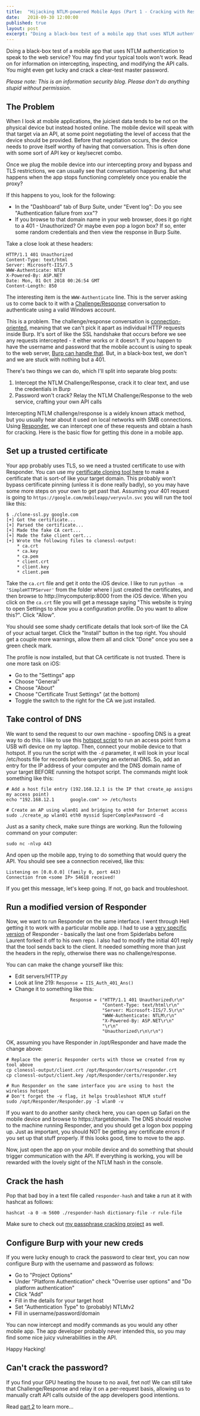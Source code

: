 ```yaml
---
title:  "Hijacking NTLM-powered Mobile Apps (Part 1 - Cracking with Responder)"
date:   2018-09-30 12:00:00
published: true
layout: post
excerpt: "Doing a black-box test of a mobile app that uses NTLM authentication to speak to the web service? You may find your typical tools won't work. Read on for information on intercepting, inspecting, and modifying the API calls. You might even get lucky and crack a clear-test master password."
---
```


Doing a black-box test of a mobile app that uses NTLM authentication to speak to the web service? You may find your typical tools won't work. Read on for information on intercepting, inspecting, and modifying the API calls. You might even get lucky and crack a clear-test master password.

*Please note: This is an information security blog. Please don't do anything stupid without permission.*

## The Problem
When I look at mobile applications, the juiciest data tends to be not on the physical device but instead hosted online. The mobile device will speak with that target via an API, at some point negotiating the level of access that the device should be provided. Before that negotiation occurs, the device needs to prove itself worthy of having that conversation. This is often done with some sort of API key or key/secret combo.

Once we plug the mobile device into our intercepting proxy and bypass and TLS restrictions, we can usually see that conversation happening. But what happens when the app stops functioning completely once you enable the proxy?

If this happens to you, look for the following:

- In the "Dashboard" tab of Burp Suite, under "Event log": Do you see "Authentication failure from xxx"?
- If you browse to that domain name in your web browser, does it go right to a 401 - Unauthorized? Or maybe even pop a logon box? If so, enter some random credentials and then view the response in Burp Suite.

Take a close look at these headers:

```
HTTP/1.1 401 Unauthorized
Content-Type: text/html
Server: Microsoft-IIS/7.5
WWW-Authenticate: NTLM
X-Powered-By: ASP.NET
Date: Mon, 01 Oct 2018 00:26:54 GMT
Content-Length: 850
```

The interesting item is the `WWW-Authenticate` line. This is the server asking us to come back to it with a [Challenge/Response](https://docs.microsoft.com/en-us/windows/desktop/SecAuthN/microsoft-ntlm) conversation to authenticate using a valid Windows account.

This is a problem. The challenge/response conversation is [connection-oriented](https://msdn.microsoft.com/en-us/library/cc236629.aspx), meaning that we can't pick it apart as individual HTTP requests inside Burp. It's sort of like the SSL handshake that occurs before we see any requests intercepted - it either works or it doesn't. If you happen to have the username and password that the mobile account is using to speak to the web server, [Burp can handle that](https://support.portswigger.net/customer/portal/articles/2927576-configuring-ntlm-with-burp-suite). But, in a black-box test, we don't and we are stuck with nothing but a 401.

There's two things we can do, which I'll split into separate blog posts:
1. Intercept the NTLM Challenge/Response, crack it to clear text, and use the credentials in Burp
2. Password won't crack? Relay the NTLM Challenge/Response to the web service, crafting your own API calls

Intercepting NTLM challenge/response is a widely known attack method, but you usually hear about it used on local networks with SMB connections. Using [Responder](https://github.com/lgandx/Responder), we can intercept one of these requests and obtain a hash for cracking. Here is the basic flow for getting this done in a mobile app.

## Set up a trusted certificate

Your app probably uses TLS, so we need a trusted certificate to use with Responder. You can use my [certificate cloning tool here](https://github.com/initstring/pentest/blob/master/web-tools/clone-ssl.py) to make a certificate that is sort-of like your target domain. This probably won't bypass certificate pinning (unless it is done really badly), so you may have some more steps on your own to get past that. Assuming your 401 request is going to `https://google.com/mobileapp/veryvuln.svc` you will run the tool like this:

```
$ ./clone-ssl.py google.com
[+] Got the certificate...
[+] Parsed the certificate...
[+] Made the fake CA cert...
[+] Made the fake client cert...
[+] Wrote the following files to clonessl-output:
    * ca.crt
    * ca.key
    * ca.pem
    * client.crt
    * client.key
    * client.pem
```

Take the `ca.crt` file and get it onto the iOS device. I like to run `python -m 'SimpleHTTPServer'` from the folder where I just created the certificates, and then browse to http://mycomputerip:8000 from the iOS device. When you click on the `ca.crt` file you will get a message saying "This website is trying to open Settings to show you a configuration profile. Do you want to allow this?". Click "Allow".

You should see some shady certificate details that look sort-of like the CA of your actual target. Click the "Install" button in the top right. You should get a couple more warnings, allow them all and click "Done" once you see a green check mark.

The profile is now installed, but that CA certificate is not trusted. There is one more task on iOS:
- Go to the "Settings" app
- Choose "General"
- Choose "About"
- Choose "Certificate Trust Settings" (at the bottom)
- Toggle the switch to the right for the CA we just installed.

## Take control of DNS
We want to send the request to our own machine - spoofing DNS is a great way to do this. I like to use this [hotspot script](https://github.com/oblique/create_ap) to run an access point from a USB wifi device on my laptop. Then, connect your mobile device to that hotspot. If you run the script with the `-d` parameter, it will look in your local /etc/hosts file for records before querying an external DNS. So, add an entry for the IP address of your computer and the DNS domain name of your target BEFORE running the hotspot script. The commands might look something like this:

```
# Add a host file entry (192.168.12.1 is the IP that create_ap assigns my access point)
echo "192.168.12.1      google.com" >> /etc/hosts

# Create an AP using wlan01 and bridging to eth0 for Internet access
sudo ./create_ap wlan01 eth0 myssid SuperComplexPassword -d
```

Just as a sanity check, make sure things are working. Run the following command on your computer:

```
sudo nc -nlvp 443
```

And open up the mobile app, trying to do something that would query the API. You should see see a connection received, like this:

```
Listening on [0.0.0.0] (family 0, port 443)
Connection from <some IP> 54618 received!
```

If you get this message, let's keep going. If not, go back and troubleshoot.

## Run a modified version of Responder

Now, we want to run Responder on the same interface. I went through Hell getting it to work with a particular mobile app. I had to use a [very specific version](https://github.com/SpiderLabs/Responder/releases/tag/v2.3.0) of Responder - basically the last one from Spiderlabs before Laurent forked it off to his own repo. I also had to modify the initial 401 reply that the tool sends back to the client. It needed something more than just the headers in the reply, otherwise there was no challenge/response.

You can can make the change yourself like this:
- Edit servers/HTTP.py
- Look at line 219: `Response = IIS_Auth_401_Ans()`
- Change it to something like this:

```
                        Response = ("HTTP/1.1 401 Unauthorized\r\n"
                                    "Content-Type: text/html\r\n"
                                    "Server: Microsoft-IIS/7.5\r\n"
                                    "WWW-Authenticate: NTLM\r\n"
                                    "X-Powered-By: ASP.NET\r\n"
                                    "\r\n"
                                    "Unauthorized\r\n\r\n")
```


OK, assuming you have Responder in /opt/Responder and have made the change above:

```
# Replace the generic Responder certs with those we created from my tool above
cp clonessl-output/client.crt /opt/Responder/certs/responder.crt
cp clonessl-output/client.key /opt/Responder/certs/responder.key

# Run Responder on the same interface you are using to host the wireless hotspot
# Don't forget the -v flag, it helps troubleshoot NTLM stuff
sudo /opt/Responder/Responder.py -I wlan0 -v

```

If you want to do another sanity check here, you can open up Safari on the mobile device and browse to https://targetdomain. The DNS should resolve to the machine running Responder, and you should get a logon box popping up. Just as important, you should NOT be getting any certificate errors if you set up that stuff properly. If this looks good, time to move to the app.

Now, just open the app on your mobile device and do something that should trigger communication with the API. If everything is working, you will be rewarded with the lovely sight of the NTLM hash in the console.

## Crack the hash

Pop that bad boy in a text file called `responder-hash` and take a run at it with hashcat as follows:

```
hashcat -a 0 -m 5600 ./responder-hash dictionary-file -r rule-file
```

Make sure to check out [my passphrase cracking project](https://github.com/initstring/passphrase-wordlist) as well.

## Configure Burp with your new creds

If you were lucky enough to crack the password to clear text, you can now configure Burp with the username and password as follows:

- Go to "Project Options"
- Under "Platform Authentication" check "Overrise user options" and "Do platform authentication"
- Click "Add"
- Fill in the details for your target host
- Set "Authentication Type" to (probably) NTLMv2
- Fill in username/password/domain

You can now intercept and modify commands as you would any other mobile app. The app developer probably never intended this, so you may find some nice juicy vulnerabilities in the API.

Happy Hacking!

## Can't crack the password?

If you find your GPU heating the house to no avail, fret not! We can still take that Challenge/Response and relay it on a per-request basis, allowing us to manually craft API calls outside of the app developers good intentions.

Read [part 2](/2018/ntlm-mobile-app-relay/) to learn more...
